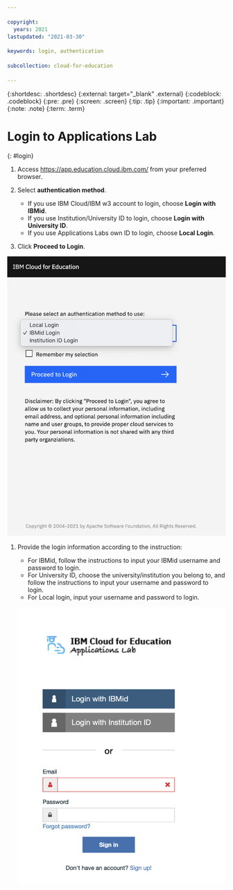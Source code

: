 ```yaml
---

copyright:
  years: 2021
lastupdated: "2021-03-30"

keywords: login, authentication

subcollection: cloud-for-education

---
```


{:shortdesc: .shortdesc}
{:external: target="_blank" .external}
{:codeblock: .codeblock}
{:pre: .pre}
{:screen: .screen}
{:tip: .tip}
{:important: .important}
{:note: .note}
{:term: .term}


# Login to Applications Lab
{: #login}

1. Access https://app.education.cloud.ibm.com/ from your preferred browser.

1. Select **authentication method**. 
   - If you use IBM Cloud/IBM w3 account to login, choose **Login with IBMid**.
   - If you use Institution/University ID to login, choose **Login with University ID**.
   - If you use Applications Labs own ID to login, choose **Local Login**.

1. Click **Proceed to Login**.

 ![Login](images/login_main.png)

1. Provide the login information according to the instruction: 
   - For IBMid, follow the instructions to input your IBMid username and password to login.
   - For University ID, choose the university/institution you belong to, and follow the instructions
     to input your username and password to login.
   - For Local login, input your username and password to login.

   ![local](images/login_local.png)

